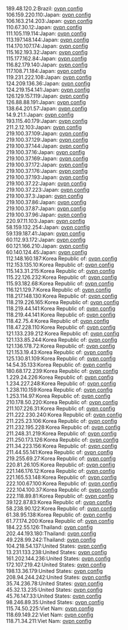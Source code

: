189.48.120.2:Brazil: [ovpn config](vpn/189_48_120_2.ovpn)  
106.159.220.110:Japan: [ovpn config](vpn/106_159_220_110.ovpn)  
106.163.214.203:Japan: [ovpn config](vpn/106_163_214_203.ovpn)  
110.67.30.12:Japan: [ovpn config](vpn/110_67_30_12.ovpn)  
111.105.119.114:Japan: [ovpn config](vpn/111_105_119_114.ovpn)  
113.197.148.144:Japan: [ovpn config](vpn/113_197_148_144.ovpn)  
114.170.107.174:Japan: [ovpn config](vpn/114_170_107_174.ovpn)  
115.162.193.32:Japan: [ovpn config](vpn/115_162_193_32.ovpn)  
115.177.162.84:Japan: [ovpn config](vpn/115_177_162_84.ovpn)  
116.82.179.140:Japan: [ovpn config](vpn/116_82_179_140.ovpn)  
117.108.71.184:Japan: [ovpn config](vpn/117_108_71_184.ovpn)  
119.231.222.108:Japan: [ovpn config](vpn/119_231_222_108.ovpn)  
124.209.136.36:Japan: [ovpn config](vpn/124_209_136_36.ovpn)  
124.219.154.141:Japan: [ovpn config](vpn/124_219_154_141.ovpn)  
126.129.157.119:Japan: [ovpn config](vpn/126_129_157_119.ovpn)  
126.88.88.191:Japan: [ovpn config](vpn/126_88_88_191.ovpn)  
138.64.201.57:Japan: [ovpn config](vpn/138_64_201_57.ovpn)  
14.9.21.1:Japan: [ovpn config](vpn/14_9_21_1.ovpn)  
193.115.40.179:Japan: [ovpn config](vpn/193_115_40_179.ovpn)  
211.2.12.103:Japan: [ovpn config](vpn/211_2_12_103.ovpn)  
219.100.37.109:Japan: [ovpn config](vpn/219_100_37_109.ovpn)  
219.100.37.129:Japan: [ovpn config](vpn/219_100_37_129.ovpn)  
219.100.37.144:Japan: [ovpn config](vpn/219_100_37_144.ovpn)  
219.100.37.16:Japan: [ovpn config](vpn/219_100_37_16.ovpn)  
219.100.37.169:Japan: [ovpn config](vpn/219_100_37_169.ovpn)  
219.100.37.172:Japan: [ovpn config](vpn/219_100_37_172.ovpn)  
219.100.37.176:Japan: [ovpn config](vpn/219_100_37_176.ovpn)  
219.100.37.193:Japan: [ovpn config](vpn/219_100_37_193.ovpn)  
219.100.37.22:Japan: [ovpn config](vpn/219_100_37_22.ovpn)  
219.100.37.223:Japan: [ovpn config](vpn/219_100_37_223.ovpn)  
219.100.37.3:Japan: [ovpn config](vpn/219_100_37_3.ovpn)  
219.100.37.86:Japan: [ovpn config](vpn/219_100_37_86.ovpn)  
219.100.37.87:Japan: [ovpn config](vpn/219_100_37_87.ovpn)  
219.100.37.96:Japan: [ovpn config](vpn/219_100_37_96.ovpn)  
220.97.11.103:Japan: [ovpn config](vpn/220_97_11_103.ovpn)  
58.159.132.254:Japan: [ovpn config](vpn/58_159_132_254.ovpn)  
59.139.187.41:Japan: [ovpn config](vpn/59_139_187_41.ovpn)  
60.112.93.172:Japan: [ovpn config](vpn/60_112_93_172.ovpn)  
60.121.166.210:Japan: [ovpn config](vpn/60_121_166_210.ovpn)  
60.140.124.45:Japan: [ovpn config](vpn/60_140_124_45.ovpn)  
112.148.160.187:Korea Republic of: [ovpn config](vpn/112_148_160_187.ovpn)  
112.153.135.10:Korea Republic of: [ovpn config](vpn/112_153_135_10.ovpn)  
115.143.31.215:Korea Republic of: [ovpn config](vpn/115_143_31_215.ovpn)  
115.22.126.232:Korea Republic of: [ovpn config](vpn/115_22_126_232.ovpn)  
115.93.182.68:Korea Republic of: [ovpn config](vpn/115_93_182_68.ovpn)  
116.121.129.7:Korea Republic of: [ovpn config](vpn/116_121_129_7.ovpn)  
118.217.148.130:Korea Republic of: [ovpn config](vpn/118_217_148_130.ovpn)  
118.219.226.165:Korea Republic of: [ovpn config](vpn/118_219_226_165.ovpn)  
118.219.44.141:Korea Republic of: [ovpn config](vpn/118_219_44_141.ovpn)  
118.219.44.141:Korea Republic of: [ovpn config](vpn/118_219_44_141.ovpn)  
118.42.75.4:Korea Republic of: [ovpn config](vpn/118_42_75_4.ovpn)  
118.47.228.110:Korea Republic of: [ovpn config](vpn/118_47_228_110.ovpn)  
121.133.239.212:Korea Republic of: [ovpn config](vpn/121_133_239_212.ovpn)  
121.133.85.244:Korea Republic of: [ovpn config](vpn/121_133_85_244.ovpn)  
121.136.178.72:Korea Republic of: [ovpn config](vpn/121_136_178_72.ovpn)  
121.153.19.43:Korea Republic of: [ovpn config](vpn/121_153_19_43.ovpn)  
125.130.81.109:Korea Republic of: [ovpn config](vpn/125_130_81_109.ovpn)  
14.54.35.133:Korea Republic of: [ovpn config](vpn/14_54_35_133.ovpn)  
180.68.172.239:Korea Republic of: [ovpn config](vpn/180_68_172_239.ovpn)  
1.229.24.226:Korea Republic of: [ovpn config](vpn/1_229_24_226.ovpn)  
1.234.227.248:Korea Republic of: [ovpn config](vpn/1_234_227_248.ovpn)  
1.238.110.159:Korea Republic of: [ovpn config](vpn/1_238_110_159.ovpn)  
1.253.114.97:Korea Republic of: [ovpn config](vpn/1_253_114_97.ovpn)  
210.178.50.220:Korea Republic of: [ovpn config](vpn/210_178_50_220.ovpn)  
211.107.226.31:Korea Republic of: [ovpn config](vpn/211_107_226_31.ovpn)  
211.222.230.240:Korea Republic of: [ovpn config](vpn/211_222_230_240.ovpn)  
211.225.23.106:Korea Republic of: [ovpn config](vpn/211_225_23_106.ovpn)  
211.232.195.228:Korea Republic of: [ovpn config](vpn/211_232_195_228.ovpn)  
211.248.31.219:Korea Republic of: [ovpn config](vpn/211_248_31_219.ovpn)  
211.250.173.126:Korea Republic of: [ovpn config](vpn/211_250_173_126.ovpn)  
211.34.223.156:Korea Republic of: [ovpn config](vpn/211_34_223_156.ovpn)  
211.44.55.141:Korea Republic of: [ovpn config](vpn/211_44_55_141.ovpn)  
219.255.69.27:Korea Republic of: [ovpn config](vpn/219_255_69_27.ovpn)  
220.81.26.105:Korea Republic of: [ovpn config](vpn/220_81_26_105.ovpn)  
221.146.176.12:Korea Republic of: [ovpn config](vpn/221_146_176_12.ovpn)  
221.165.53.148:Korea Republic of: [ovpn config](vpn/221_165_53_148.ovpn)  
222.100.67.100:Korea Republic of: [ovpn config](vpn/222_100_67_100.ovpn)  
222.104.100.37:Korea Republic of: [ovpn config](vpn/222_104_100_37.ovpn)  
222.118.89.81:Korea Republic of: [ovpn config](vpn/222_118_89_81.ovpn)  
39.122.87.83:Korea Republic of: [ovpn config](vpn/39_122_87_83.ovpn)  
58.238.90.122:Korea Republic of: [ovpn config](vpn/58_238_90_122.ovpn)  
61.38.95.138:Korea Republic of: [ovpn config](vpn/61_38_95_138.ovpn)  
61.77.174.200:Korea Republic of: [ovpn config](vpn/61_77_174_200.ovpn)  
184.22.55.126:Thailand: [ovpn config](vpn/184_22_55_126.ovpn)  
202.44.193.180:Thailand: [ovpn config](vpn/202_44_193_180.ovpn)  
49.228.99.242:Thailand: [ovpn config](vpn/49_228_99_242.ovpn)  
104.218.54.137:United States: [ovpn config](vpn/104_218_54_137.ovpn)  
13.231.133.238:United States: [ovpn config](vpn/13_231_133_238.ovpn)  
161.202.144.236:United States: [ovpn config](vpn/161_202_144_236.ovpn)  
172.107.219.42:United States: [ovpn config](vpn/172_107_219_42.ovpn)  
198.13.36.179:United States: [ovpn config](vpn/198_13_36_179.ovpn)  
208.94.244.242:United States: [ovpn config](vpn/208_94_244_242.ovpn)  
35.74.236.78:United States: [ovpn config](vpn/35_74_236_78.ovpn)  
45.32.13.235:United States: [ovpn config](vpn/45_32_13_235.ovpn)  
45.76.147.33:United States: [ovpn config](vpn/45_76_147_33.ovpn)  
98.246.89.35:United States: [ovpn config](vpn/98_246_89_35.ovpn)  
115.74.50.225:Viet Nam: [ovpn config](vpn/115_74_50_225.ovpn)  
118.69.149.22:Viet Nam: [ovpn config](vpn/118_69_149_22.ovpn)  
118.71.34.211:Viet Nam: [ovpn config](vpn/118_71_34_211.ovpn)  
